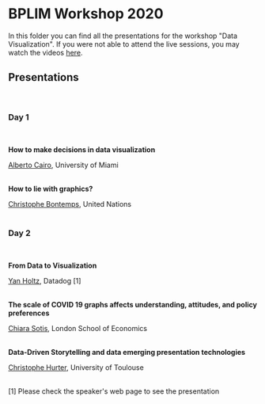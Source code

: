 # BPLIM Workshop 2020

In this folder you can find all the presentations for the workshop "Data Visualization". If you were not able to attend the live sessions, you may watch the videos [here](https://www.youtube.com/playlist?list=PLUZo4TFBklMYZhiVPzuV_Oxaqay2WbQIM).

## Presentations

<br/>

### Day 1

<br/>

**How to make decisions in data visualization**

[Alberto Cairo](http://albertocairo.com/), University of Miami<br/><br/>

**How to lie with graphics?**

[Christophe Bontemps](https://www.linkedin.com/in/cbontemps/), United Nations<br/><br/>


### Day 2

<br/>

**From Data to Visualization**

[Yan Holtz](https://www.yan-holtz.com/), Datadog [1]<br/><br/>

**The scale of COVID 19 graphs affects understanding, attitudes, and policy preferences** 

[Chiara Sotis](https://www.lse.ac.uk/geography-and-environment/people/phd-students/chiara-sotis), London School of Economics<br/><br/>

**Data-Driven Storytelling and data emerging presentation technologies**

[Christophe Hurter](http://recherche.enac.fr/~hurter/), University of Toulouse<br/><br/>

[1] Please check the speaker's web page to see the presentation


